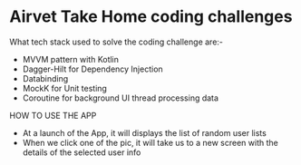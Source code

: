 # Airvet Take Home coding challenges

What tech stack used to solve the coding challenge are:-	
- MVVM pattern with Kotlin
- Dagger-Hilt for Dependency Injection
- Databinding
- MockK for Unit testing
- Coroutine for background UI thread processing data

HOW TO USE THE APP
- At a launch of the App, it will displays the list of random user lists 
- When we click one of the pic, it will take us to a new screen with the details of the selected user info 

